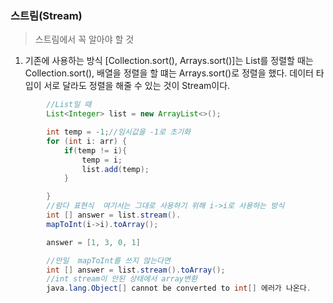 ### 스트림(Stream)

> 스트림에서 꼭 알아야 할 것

1. 기존에 사용하는 방식 [Collection.sort(), Arrays.sort()]는
List를 정렬할 때는 Collection.sort(), 배열을 정렬을 할 떄는 Arrays.sort()로 정렬을 했다. 데이터 타입이 서로 달라도 정렬을 해줄 수 있는 것이 Stream이다.

```java
        //List일 때
        List<Integer> list = new ArrayList<>();

        int temp = -1;//임시값을 -1로 초기화
        for (int i: arr) {
            if(temp != i){
                temp = i;
                list.add(temp);
            }

        }
        //람다 표현식  여기서는 그대로 사용하기 위해 i->i로 사용하는 방식
        int [] answer = list.stream().
        mapToInt(i->i).toArray();

        answer = [1, 3, 0, 1]
```

```java
        //만일  mapToInt를 쓰지 않는다면
        int [] answer = list.stream().toArray();
        //int stream이 안된 상태에서 array변환
        java.lang.Object[] cannot be converted to int[] 에러가 나온다.
```
